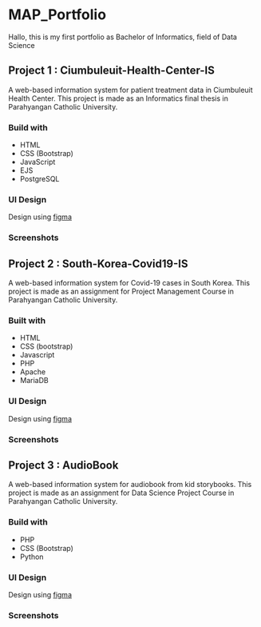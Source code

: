 # MAP_Portfolio
Hallo, this is my first portfolio as Bachelor of Informatics, field of Data Science

## Project 1 : Ciumbuleuit-Health-Center-IS
A web-based information system for patient treatment data in Ciumbuleuit Health Center. This project is made as an Informatics final thesis in Parahyangan Catholic University.

### Build with
- HTML
- CSS (Bootstrap)
- JavaScript
- EJS
- PostgreSQL

### UI Design
Design using [figma](https://www.figma.com/file/pZ4pWbDYmazWtSwU3Qqjps/Puskes-Dashboard?node-id=405%3A119&t=C0vt7vNLdmoxjoFK-1)

### Screenshots


## Project 2 : South-Korea-Covid19-IS
A web-based information system for Covid-19 cases in South Korea. This project is made as an assignment for Project Management Course in Parahyangan Catholic University.

### Built with
- HTML
- CSS (bootstrap)
- Javascript
- PHP
- Apache
- MariaDB

### UI Design
Design using [figma](https://www.figma.com/file/2IKbodWRolPT90QKODvsJo/Tubes-Manpro)

### Screenshots


## Project 3 : AudioBook
A web-based information system for audiobook from kid storybooks. This project is made as an assignment for Data Science Project Course in Parahyangan Catholic University.

### Build with
- PHP
- CSS (Bootstrap)
- Python

### UI Design
Design using [figma](https://www.figma.com/file/jgxdN3szZIZxSNGBYdmuHa/Mockup-Audiobook?node-id=12%3A29&t=EWS1Pr2a4zUGmbBk-1)

### Screenshots
